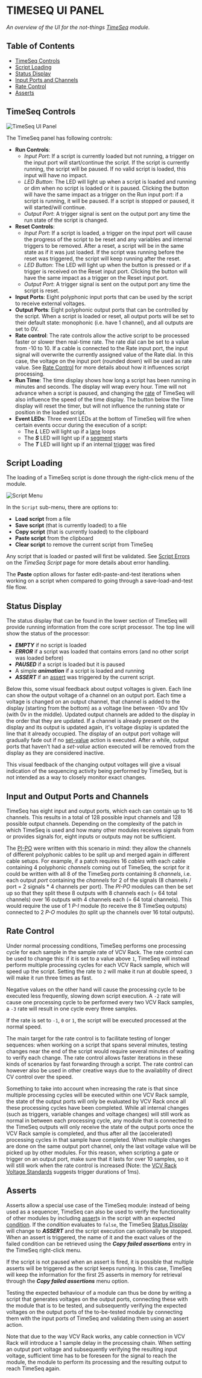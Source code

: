 # TIMESEQ UI PANEL

*An overview of the UI for the not-things [TimeSeq](../TIMESEQ.md) module.*

## Table of Contents

* [TimeSeq Controls](#timeseq-controls)
* [Script Loading](#script-loading)
* [Status Display](#status-display)
* [Input Ports and Channels](#input-and-output-ports-and-channels)
* [Rate Control](#rate-control)
* [Asserts](#asserts)

## TimeSeq Controls

![TimeSeq UI Panel](./timeseq-ui.png)

The TimeSeq panel has following controls:

* **Run Controls**:
  * *Input Port*: If a script is currently loaded but not running, a trigger on the input port will start/continue the script. If the script is currently running, the script will be paused. If no valid script is loaded, this input will have no impact.
  * *LED Button*: The LED will light up when a script is loaded and running or dim when no script is loaded or it is paused. Clicking the button will have the same impact as a trigger on the Run input port: if a script is running, it will be paused. If a script is stopped or paused, it will started/will continue.
  * *Output Port*: A trigger signal is sent on the output port any time the run state of the script is changed.
* **Reset Controls**:
  * *Input Port*: If a script is loaded, a trigger on the input port will cause the progress of the script to be reset and any variables and internal triggers to be removed. After a reset, a script will be in the same state as if it was just loaded. If the script was running before the reset was triggered, the script will keep running after the reset.
  * *LED Button*: The LED will light up when the button is pressed or if a trigger is received on the Reset input port. Clicking the button will have the same impact as a trigger on the Reset input port.
  * *Output Port*: A trigger signal is sent on the output port any time the script is reset.
* **Input Ports**: Eight polyphonic input ports that can be used by the script to receive external voltages.
* **Output Ports**: Eight polyphonic output ports that can be controlled by the script. When a script is loaded or reset, all output ports will be set to their default state: monophonic (i.e. have 1 channel), and all outputs are set to 0V.
* **Rate control**: The rate controls allow the active script to be processed faster or slower then real-time rate. The rate dial can be set to a value from -10 to 10. If a cable is connected to the Rate input port, the input signal will overwrite the currently assigned value of the Rate dial. In this case, the voltage on the input port (rounded down) will be used as rate value. See [Rate Control](#rate-control) for more details about how it influences script processing.
* **Run Time**: The time display shows how long a script has been running in minutes and seconds. The display will wrap every hour. Time will not advance when a script is paused, and changing the [rate](#rate-control) of TimeSeq will also influence the speed of the time display. The button below the Time display will reset the timer, but will not influence the running state or position in the loaded script.
* **Event LEDs**: Three event LEDs at the bottom of TimeSeq will fire when certain events occur during the execution of a script:
  * The ***L*** LED will light up if a [lane](TIMESEQ-SCRIPT-JSON.md#lane) loops
  * The ***S*** LED will light up if a [segment](TIMESEQ-SCRIPT-JSON.md#segment) starts
  * The ***T*** LED will light up if an internal [trigger](TIMESEQ-SCRIPT.md#triggers) was fired

## Script Loading

The loading of a TimeSeq script is done through the right-click menu of the module.

![Script Menu](./timeseq-menu.png)

In the `Script` sub-menu, there are options to:

* **Load script** from a file
* **Save script** (that is currently loaded) to a file
* **Copy script** (that is currently loaded) to the clipboard
* **Paste script** from the clipboard
* **Clear script** to remove the current script from TimeSeq

Any script that is loaded or pasted will first be validated. See [Script Errors](TIMESEQ-SCRIPT.md#script-errors) on the *TimeSeq Script* page for more details about error handling.

The **Paste** option allows for faster edit-paste-and-test iterations when working on a script when compared to going through a save-load-and-test file flow.

## Status Display

The status display that can be found in the lower section of TimeSeq will provide running information from the core script processor. The top line will show the status of the processor:

* ***EMPTY*** if no script is loaded
* ***ERROR*** if a script was loaded that contains errors (and no other script was loaded before)
* ***PAUSED*** if a script is loaded but it is paused
* A simple ***animation*** if a script is loaded and running
* ***ASSERT*** if an [assert](#asserts) was triggered by the current script.

Below this, some visual feedback about output voltages is given. Each line can show the output voltage of a channel on an output port. Each time a voltage is changed on an output channel, that channel is added to the display (starting from the bottom) as a voltage line between -10v and 10v (with 0v in the middle). Updated output channels are added to the display in the order that they are updated. If a channel is already present on the display and its output is updated again, it's voltage display is updated the line that it already occupied. The display of an output port voltage will gradually fade out if no [set-value](TIMESEQ-SCRIPT-JSON.md#set-value) action is executed. After a while, output ports that haven't had a *set-value* action executed will be removed from the display as they are considered inactive.

This visual feedback of the changing output voltages will give a visual indication of the sequencing activity being performed by TimeSeq, but is not intended as a way to closely monitor exact changes.

## Input and Output Ports and Channels

TimeSeq has eight input and output ports, which each can contain up to 16 channels. This results in a total of 128 possible input channels and 128 possible output channels. Depending on the complexity of the patch in which TimeSeq is used and how many other modules receives signals from or provides signals for, eight inputs or outputs may not be sufficient.

The [PI-PO](../PIPO.md) were written with this scenario in mind: they allow the channels of different polyphonic cables to be split up and merged again in different cable setups. For example, if a patch requires 16 *cables* with each cable containing 4 polyphonic *channels* coming out of TimeSeq, the script for it could be written with all 8 of the TimeSeq *ports* containing 8 *channels*, i.e. each output *port* containing the *channels* for 2 of the signals (8 channels / port = 2 signals * 4 channels per port). The *PI-PO* modules can then be set up so that they split these 8 outputs with 8 channels each (= 64 total channels) over 16 outputs with 4 channels each (= 64 total channels). This would require the use of 1 *P-I* module (to receive the 8 TimeSeq outputs) connected to 2 *P-O* modules (to split up the channels over 16 total outputs).

## Rate Control

Under normal processing conditions, TimeSeq performs one processing cycle for each sample in the sample rate of VCV Rack. The rate control can be used to change this: if it is set to a value above `1`, TimeSeq will instead perform multiple processing cycles for each VCV Rack sample, which will speed up the script. Setting the rate to `2` will make it run at double speed, `3` will make it run three times as fast.

Negative values on the other hand will cause the processing cycle to be executed less frequently, slowing down script execution. A `-2` rate will cause one processing cycle to be performed every two VCV Rack samples, a `-3` rate will result in one cycle every three samples.

If the rate is set to `-1`, `0` or `1`, the script will be executed processed at the normal speed.

The main target for the rate control is to facilitate testing of longer sequences: when working on a script that spans several minutes, testing changes near the end of the script would require several minutes of waiting to verify each change. The rate control allows faster iterations in these kinds of scenarios by fast forwarding through a script. The rate control can however also be used in other creative ways due to the availablity of direct CV control over the speed.

Something to take into account when increasing the rate is that since multiple processing cycles will be executed within one VCV Rack sample, the state of the output ports will only be evaluated by VCV Rack once all these processing cycles have been completed. While all internal changes (such as triggers, variable changes and voltage changes) will still work as normal in between each processing cycle, any module that is connected to the TimeSeq outputs will only receive the state of the output ports once the VCV Rack sample is completed, and thus after all the (accelerated) processing cycles in that sample have completed. When multiple changes are done on the same output port channel, only the last voltage value will be picked up by other modules. For this reason, when scripting a gate or trigger on an output port, make sure that it lasts for over 10 samples, so it will still work when the rate control is increased (Note: the [VCV Rack Voltage Standards](https://vcvrack.com/manual/VoltageStandards#:~:text=Trigger%20sources%20should%20produce%2010,a%20duration%20of%201%20ms.) suggests trigger durations of 1ms).

## Asserts

Asserts allow a special use case of the TimeSeq module: instead of being used as a sequencer, TimeSeq can also be used to verify the functionality of other modules by including [assert](TIMESEQ-SCRIPT-JSON.md#assert)s in the script with an expected [condition](TIMESEQ-SCRIPT-JSON.md#if). If the *condition* evaluates to `false`, the TimeSeq [Status Display](#status-display) will change to ***ASSERT*** and the script execution can optionally be stopped. When an assert is triggered, the name of it and the exact values of the failed condition can be retrieved using the ***Copy failed assertions*** entry in the TimeSeq right-click menu.

If the script is not paused when an assert is fired, it is possible that multiple asserts will be triggered as the script keeps running. In this case, TimeSeq will keep the information for the first 25 asserts in memory for retrieval through the ***Copy failed assertions*** menu option.

Testing the expected behaviour of a module can thus be done by writing a script that generates voltages on the output ports, connecting these with the module that is to be tested, and subsequently verifying the expected voltages on the output ports of the to-be-tested module by connecting them with the input ports of TimeSeq and validating them using an assert action.

Note that due to the way VCV Rack works, any cable connection in VCV Rack will introduce a 1 sample delay in the processing chain. When setting an output port voltage and subsequently verifying the resulting input voltage, sufficient time has to be foreseen for the signal to reach the module, the module to perform its processing and the resulting output to reach TimeSeq again.
